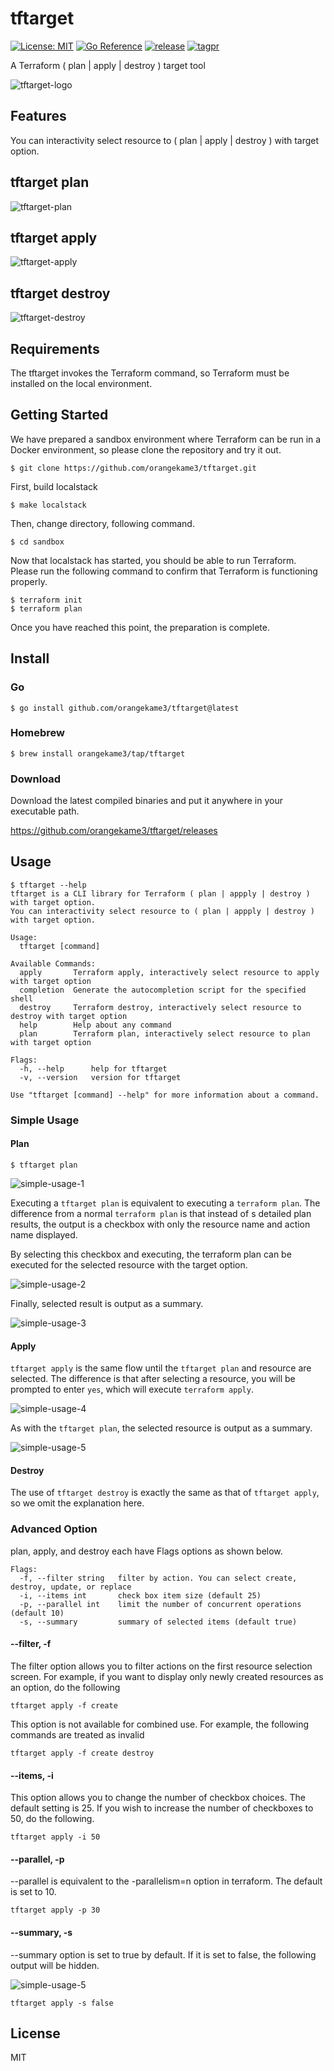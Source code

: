 # tftarget
[![License: MIT](https://img.shields.io/badge/License-MIT-yellow.svg)](https://opensource.org/licenses/MIT)
[![Go Reference](https://pkg.go.dev/badge/github.com/orangekame3/tftarget.svg)](https://pkg.go.dev/github.com/orangekame3/tftarget)
[![release](https://github.com/orangekame3/tftarget/actions/workflows/release.yml/badge.svg)](https://github.com/orangekame3/tftarget/actions/workflows/release.yml)
[![tagpr](https://github.com/orangekame3/tftarget/actions/workflows/tagpr.yml/badge.svg)](https://github.com/orangekame3/tftarget/actions/workflows/tagpr.yml)


A Terraform ( plan | apply | destroy ) target tool

![tftarget-logo](./capture/tftarget-logo.jpg)

## Features
You can interactivity select resource to ( plan | apply | destroy ) with target option. 

## tftarget plan
![tftarget-plan](./capture/tftarget-plan.gif)

## tftarget apply
![tftarget-apply](./capture/tftarget-apply.gif)

## tftarget destroy
![tftarget-destroy](./capture/tftarget-destroy.gif)

## Requirements
The tftarget invokes the Terraform command, so Terraform must be installed on the local environment.

## Getting Started
We have prepared a sandbox environment where Terraform can be run in a Docker environment, so please clone the repository and try it out.

```shell
$ git clone https://github.com/orangekame3/tftarget.git
```

First, build localstack
```shell
$ make localstack
```

Then, change directory, following command.

```shell
$ cd sandbox
```

Now that localstack has started, you should be able to run Terraform.  
Please run the following command to confirm that Terraform is functioning properly.

```shell
$ terraform init
$ terraform plan
```

Once you have reached this point, the preparation is complete.

## Install

### Go

```shell
$ go install github.com/orangekame3/tftarget@latest
```

### Homebrew

```shell
$ brew install orangekame3/tap/tftarget
```

### Download

Download the latest compiled binaries and put it anywhere in your executable path.

https://github.com/orangekame3/tftarget/releases

## Usage

```shell
$ tftarget --help
tftarget is a CLI library for Terraform ( plan | appply | destroy ) with target option.
You can interactivity select resource to ( plan | appply | destroy ) with target option.

Usage:
  tftarget [command]

Available Commands:
  apply       Terraform apply, interactively select resource to apply with target option
  completion  Generate the autocompletion script for the specified shell
  destroy     Terraform destroy, interactively select resource to destroy with target option
  help        Help about any command
  plan        Terraform plan, interactively select resource to plan with target option

Flags:
  -h, --help      help for tftarget
  -v, --version   version for tftarget

Use "tftarget [command] --help" for more information about a command.
```

### Simple Usage

#### Plan

```shell
$ tftarget plan
```

![simple-usage-1](./capture/simple-usage-1.png)

Executing a `tftarget plan` is equivalent to executing a `terraform plan`.
The difference from a normal `terraform plan` is that instead of s detailed plan results, the output is a checkbox with only the resource name and action name displayed.


By selecting this checkbox and executing, the terraform plan can be executed for the selected resource with the target option.

![simple-usage-2](./capture/simple-usage-2.png)

Finally, selected result is output as a summary.

![simple-usage-3](./capture/simple-usage-3.png)

#### Apply

`tftarget apply` is the same flow until the `tftarget plan` and resource are selected.
The difference is that after selecting a resource, you will be prompted to enter `yes`, which will execute `terraform apply`.

![simple-usage-4](./capture/simple-usage-4.png)

As with the `tftarget plan`, the selected resource is output as a summary.

![simple-usage-5](./capture/simple-usage-5.png)

#### Destroy

The use of `tftarget destroy` is exactly the same as that of `tftarget apply`, so we omit the explanation here.

### Advanced Option

plan, apply, and destroy each have Flags options as shown below.

```shell
Flags:
  -f, --filter string   filter by action. You can select create, destroy, update, or replace
  -i, --items int       check box item size (default 25)
  -p, --parallel int    limit the number of concurrent operations (default 10)
  -s, --summary         summary of selected items (default true)
```

#### --filter, -f

The filter option allows you to filter actions on the first resource selection screen. 
For example, if you want to display only newly created resources as an option, do the following

```shell
tftarget apply -f create
```

This option is not available for combined use.
For example, the following commands are treated as invalid

```shell
tftarget apply -f create destroy
```

#### --items, -i

This option allows you to change the number of checkbox choices. The default setting is 25.
If you wish to increase the number of checkboxes to 50, do the following.

```shell
tftarget apply -i 50
```

#### --parallel, -p
--parallel is equivalent to the -parallelism=n option in terraform. The default is set to 10.

```shell
tftarget apply -p 30
```

#### --summary, -s
--summary option is set to true by default. If it is set to false, the following output will be hidden.

![simple-usage-5](./capture/simple-usage-5.png)

```shell
tftarget apply -s false
```

## License
MIT
